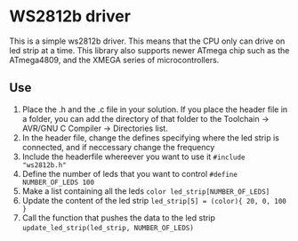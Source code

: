 # WS2812b driver

This is a simple ws2812b driver. This means that the CPU only can drive on led strip at a time. This library also supports 
newer ATmega chip such
as the ATmega4809, and the XMEGA series of microcontrollers.

## Use
1) Place the .h and the .c file in your solution. If you place the header file in a folder, you can add the directory of that 
folder to 
the Toolchain -> AVR/GNU C Compiler -> Directories list.
2) In the header file, change the defines specifying where the led strip is connected, and if neccessary change the frequency
3) Include the headerfile whereever you want to use it ```#include "ws2812b.h"```
4) Define the number of leds that you want to control ```#define NUMBER_OF_LEDS 100```
5) Make a list containing all the leds ```color led_strip[NUMBER_OF_LEDS]```
6) Update the content of the led strip ```led_strip[5] = (color){ 20, 0, 100 }```
7) Call the function that pushes the data to the led strip ```update_led_strip(led_strip, NUMBER_OF_LEDS)```
